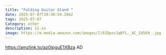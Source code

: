 ```yaml
---
title: "Folding Guitar Stand "
date: 2025-07-07T10:30:59.286Z
tags: 2025-07-07
Category: other
description: 12.xx
image: https://m.media-amazon.com/images/I/81Dpoc1qBfL._AC_SX569_.jpg
---
```

https://amzlink.to/az0ipguE1XBza
AD